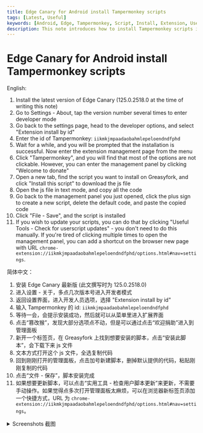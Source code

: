 ```yaml
---
title: Edge Canary for Android install Tampermonkey scripts
tags: [Latest, Useful]
keywords: [Android, Edge, Tampermonkey, Script, Install, Extension, UserScript, Greasyfork, Edge Canary, Android, 安装, 脚本, 扩展, 用户脚本, Edge Canary, 安卓]
description: This note introduces how to install Tampermonkey scripts in Edge Canary for Android. 这篇笔记介绍了如何在 Edge Canary for Android 上安装 Tampermonkey 脚本。
---
```


# Edge Canary for Android install Tampermonkey scripts

<style>
    article details img {
        max-width: 32%;
    }
</style>

English:

1. Install the latest version of Edge Canary (125.0.2518.0 at the time of writing this note)
2. Go to Settings - About, tap the version number several times to enter developer mode
3. Go back to the settings page, head to the developer options, and select "Extension install by id"
4. Enter the id of Tampermonkey: `iikmkjmpaadaobahmlepeloendndfphd`
5. Wait for a while, and you will be prompted that the installation is successful. Now enter the extension management page from the menu
6. Click "Tampermonkey", and you will find that most of the options are not clickable. However, you can enter the management panel by clicking "Welcome to donate"
7. Open a new tab, find the script you want to install on Greasyfork, and click "Install this script" to download the js file
8. Open the js file in text mode, and copy all the code
9. Go back to the management panel you just opened, click the plus sign to create a new script, delete the default code, and paste the copied code
10. Click "File - Save", and the script is installed
11. If you wish to update your scripts, you can do that by clicking "Useful Tools - Check for userscript updates" - you don't need to do this manually. If you're tired of clicking multiple times to open the management panel, you can add a shortcut on the browser new page with URL `chrome-extension://iikmkjmpaadaobahmlepeloendndfphd/options.html#nav=settings`.

简体中文：

1. 安装 Edge Canary 最新版 (此文撰写时为 125.0.2518.0)
2. 进入设置 - 关于，多点几次版本号进入开发者模式
3. 返回设置界面，进入开发人员选项，选择 "Extension install by id"
4. 输入 Tampermonkey 的 id: `iikmkjmpaadaobahmlepeloendndfphd`
5. 等待一会，会提示安装成功，然后就可以从菜单里进入扩展界面
6. 点击“篡改猴”，发现大部分选项点不动，但是可以通过点击“欢迎捐助”进入到管理面板
7. 新开一个标签页，在 Greasyfork 上找到想要安装的脚本，点击“安装此脚本”，会下载下来 js 文件
8. 文本方式打开这个 js 文件，全选复制代码
9. 回到刚刚打开的管理面板，点击加号新建脚本，删掉默认提供的代码，粘贴刚刚复制的代码
10. 点击“文件 - 保存”，脚本安装完成
11. 如果想要更新脚本，可以点击“实用工具 - 检查用户脚本更新”来更新，不需要手动操作。如果觉得点多次打开管理面板太麻烦，可以在浏览器新标签页添加一个快捷方式，URL 为 `chrome-extension://iikmkjmpaadaobahmlepeloendndfphd/options.html#nav=settings`。

<details>
    <summary>Screenshots 截图</summary>

![edge_canary_tm_1](@attachment/edge_canary_tm_1.jpg) ![edge_canary_tm_2](@attachment/edge_canary_tm_2.jpg) ![edge_canary_tm_3](@attachment/edge_canary_tm_3.png) ![edge_canary_tm_4](@attachment/edge_canary_tm_4.jpg) ![edge_canary_tm_5](@attachment/edge_canary_tm_5.jpg)

</details>

